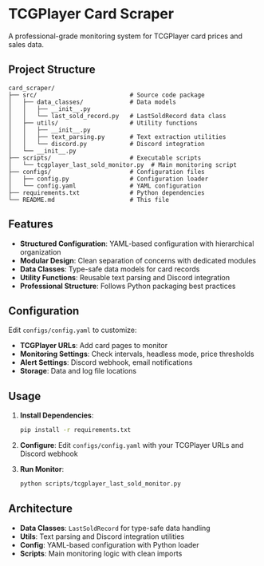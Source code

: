 # TCGPlayer Card Scraper

A professional-grade monitoring system for TCGPlayer card prices and sales data.

## Project Structure

```
card_scraper/
├── src/                          # Source code package
│   ├── data_classes/             # Data models
│   │   ├── __init__.py
│   │   └── last_sold_record.py   # LastSoldRecord data class
│   ├── utils/                    # Utility functions
│   │   ├── __init__.py
│   │   ├── text_parsing.py       # Text extraction utilities
│   │   └── discord.py            # Discord integration
│   └── __init__.py
├── scripts/                      # Executable scripts
│   └── tcgplayer_last_sold_monitor.py  # Main monitoring script
├── configs/                      # Configuration files
│   ├── config.py                 # Configuration loader
│   └── config.yaml               # YAML configuration
├── requirements.txt              # Python dependencies
└── README.md                     # This file
```

## Features

- **Structured Configuration**: YAML-based configuration with hierarchical organization
- **Modular Design**: Clean separation of concerns with dedicated modules
- **Data Classes**: Type-safe data models for card records
- **Utility Functions**: Reusable text parsing and Discord integration
- **Professional Structure**: Follows Python packaging best practices

## Configuration

Edit `configs/config.yaml` to customize:

- **TCGPlayer URLs**: Add card pages to monitor
- **Monitoring Settings**: Check intervals, headless mode, price thresholds
- **Alert Settings**: Discord webhook, email notifications
- **Storage**: Data and log file locations

## Usage

1. **Install Dependencies**:
   ```bash
   pip install -r requirements.txt
   ```

2. **Configure**:
   Edit `configs/config.yaml` with your TCGPlayer URLs and Discord webhook

3. **Run Monitor**:
   ```bash
   python scripts/tcgplayer_last_sold_monitor.py
   ```

## Architecture

- **Data Classes**: `LastSoldRecord` for type-safe data handling
- **Utils**: Text parsing and Discord integration utilities
- **Config**: YAML-based configuration with Python loader
- **Scripts**: Main monitoring logic with clean imports
